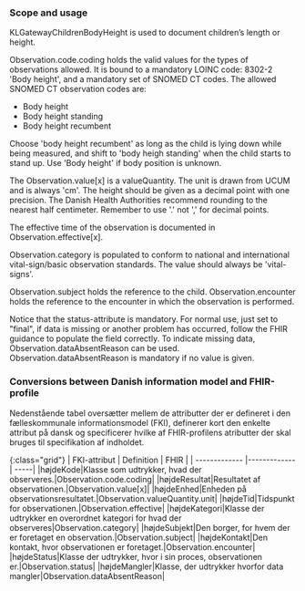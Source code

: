 ### Scope and usage
KLGatewayChildrenBodyHeight is used to document children’s length or height.

Observation.code.coding holds the valid values for the types of observations allowed. It is bound to a mandatory LOINC code: 8302-2 'Body height', and a mandatory set of SNOMED CT codes. The allowed SNOMED CT observation codes are:
 * Body height
 * Body height standing
 * Body height recumbent

Choose 'body height recumbent' as long as the child is lying down while being measured, and shift to 'body heigh standing' when the child starts to stand up. Use 'Body height' if body position is unknown. 

The Observation.value[x] is a valueQuantity. The unit is drawn from UCUM and is always 'cm'. The height should be given as a decimal point with one precision. The Danish Health Authorities recommend rounding to the nearest half centimeter. Remember to use '.' not ',' for decimal points.

The effective time of the observation is documented in Observation.effective[x].

Observation.category is populated to conform to national and international vital-sign/basic observation standards. The value should always be 'vital-signs'.

Observation.subject holds the reference to the child. Observation.encounter holds the reference to the encounter in which the observation is performed.

Notice that the status-attribute is mandatory. For normal use, just set to "final", if data is missing or another problem has occurred, follow the FHIR guidance to populate the field correctly. To indicate missing data, Observation.dataAbsentReason can be used. Observation.dataAbsentReason is mandatory if no value is given.

### Conversions between Danish information model and FHIR-profile

Nedenstående tabel oversætter mellem de attributter der er defineret i den fælleskommunale informationsmodel (FKI), definerer kort den enkelte attribut på dansk og specificerer hvilke af FHIR-profilens atributter der skal bruges til specifikation af indholdet. 

{:class="grid"}
|   FKI-attribut      | Definition        | FHIR  |
| ------------- |-------------| -----|
|højdeKode|Klasse som udtrykker, hvad der observeres.|Observation.code.coding|
|højdeResultat|Resultatet af observationen.|Observation.value[x]|
|højdeEnhed|Enheden på observationsresultatet.|Observation.valueQuantity.unit|
|højdeTid|Tidspunkt for observationen.|Observation.effective|
|højdeKategori|Klasse der udtrykker en overordnet kategori for hvad der observeres|Observation.category|
|højdeSubjekt|Den borger, for hvem der er foretaget en observation.|Observation.subject|
|højdeKontakt|Den kontakt, hvor observationen er foretaget.|Observation.encounter|
|højdeStatus|Klasse der udtrykker, hvor i sin proces, observationen er.|Observation.status|
|højdeMangler|Klasse, der udtrykker hvorfor data mangler|Observation.dataAbsentReason|
